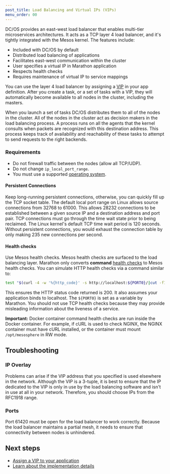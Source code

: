 ```yaml
---
post_title: Load Balancing and Virtual IPs (VIPs)
menu_order: 00
---
```


DC/OS provides an east-west load balancer that enables multi-tier microservices architectures. It acts as a TCP layer 4 load balancer, and it's tightly integrated with the Mesos kernel. The features include:

- Included with DC/OS by default 
- Distributed load balancing of applications
- Facilitates east-west communication within the cluster
- User specifies a virtual IP in Marathon application
- Respects health checks
- Requires maintenance of virtual IP to service mappings


You can use the layer 4 load balancer by assigning a [VIP](/docs/1.9/networking/load-balancing-vips/virtual-ip-addresses/) in your app definition. After you create a task, or a set of tasks with a VIP, they will automatically become available to all nodes in the cluster, including the masters.

When you launch a set of tasks DC/OS distributes them to all of the nodes in the cluster. All of the nodes in the cluster act as decision makers in the load balancing process. A process runs on all the agents that the kernel consults when packets are recognized with this destination address. This process keeps track of availability and reachability of these tasks to attempt to send requests to the right backends.

### Requirements

-  Do not firewall traffic between the nodes (allow all TCP/UDP).
-  Do not change `ip_local_port_range`.
-  You must use a supported [operating system](/docs/1.9/installing/custom/system-requirements/).


#### Persistent Connections
Keep long-running persistent connections, otherwise, you can quickly fill up the TCP socket table. The default local port range on Linux allows source connections from 32768 to 61000. This allows 28232 connections to be established between a given source IP and a destination address and port pair. TCP connections must go through the time wait state prior to being reclaimed. The Linux kernel's default TCP time wait period is 120 seconds. Without persistent connections, you would exhaust the connection table by only making 235 new connections per second.

#### Health checks
Use Mesos health checks. Mesos health checks are surfaced to the load balancing layer. Marathon only converts **command** [health checks](/docs/1.9/deploying-services/creating-services/health-checks/) to Mesos health checks. You can simulate HTTP health checks via a command similar to:
 
 ```bash
 test "$(curl -4 -w '%{http_code}' -s http://localhost:${PORT0}/|cut -f1 -d" ")" == 200
 ```
 
 This ensures the HTTP status code returned is 200. It also assumes your application binds to localhost. The `${PORT0}` is set as a variable by Marathon. You should not use TCP health checks because they may provide misleading information about the liveness of a service.

**Important:** Docker container command health checks are run inside the Docker container. For example, if cURL is used to check NGINX, the NGINX container must have cURL installed, or the container must mount `/opt/mesosphere` in RW mode.

## Troubleshooting

### IP Overlay
Problems can arise if the VIP address that you specified is used elsewhere in the network. Although the VIP is a 3-tuple, it is best to ensure that the IP dedicated to the VIP is only in use by the load balancing software and isn't in use at all in your network. Therefore, you should choose IPs from the RFC1918 range.

### Ports
Port 61420 must be open for the load balancer to work correctly. Because the load balancer maintains a partial mesh, it needs to ensure that connectivity between nodes is unhindered.

## Next steps

- [Assign a VIP to your application](/docs/1.9/networking/load-balancing-vips/virtual-ip-addresses/)
- [Learn about the implementation details](https://github.com/dcos/minuteman)